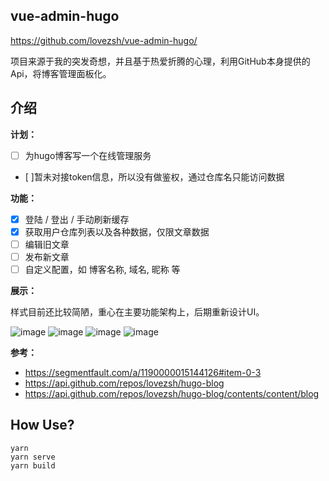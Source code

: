 ## vue-admin-hugo

https://github.com/lovezsh/vue-admin-hugo/

项目来源于我的突发奇想，并且基于热爱折腾的心理，利用GitHub本身提供的Api，将博客管理面板化。

## 介绍

**计划：**
- [ ] 为hugo博客写一个在线管理服务
- [ ]暂未对接token信息，所以没有做鉴权，通过仓库名只能访问数据

**功能：**
- [x] 登陆 / 登出 / 手动刷新缓存
- [x] 获取用户仓库列表以及各种数据，仅限文章数据
- [ ] 编辑旧文章
- [ ] 发布新文章
- [ ] 自定义配置，如 博客名称, 域名, 昵称 等

**展示：**

样式目前还比较简陋，重心在主要功能架构上，后期重新设计UI。

![image](https://imgbed.netlify.app/images/image.5u1ybxnqk980.webp)
![image](https://imgbed.netlify.app/images/image.44obmiv90no0.webp)
![image](https://imgbed.netlify.app/images/image.1c2evayuvaz.webp)
![image](https://imgbed.netlify.app/images/image.237a8kiq3sxs.webp)

**参考：**
- https://segmentfault.com/a/1190000015144126#item-0-3
- https://api.github.com/repos/lovezsh/hugo-blog
- https://api.github.com/repos/lovezsh/hugo-blog/contents/content/blog


## How Use?

```
yarn
yarn serve
yarn build
```
